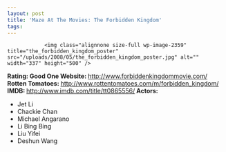 ```yaml
---
layout: post
title: 'Maze At The Movies: The Forbidden Kingdom'
tags:
---
```



                <img class="alignnone size-full wp-image-2359" title="the_forbidden_kingdom_poster" src="/uploads/2008/05/the_forbidden_kingdom_poster.jpg" alt="" width="337" height="500" />
<p><strong>Rating: Good One
Website: </strong><a href="http://www.forbiddenkingdommovie.com/"><a href="http://www.forbiddenkingdommovie.com/">http://www.forbiddenkingdommovie.com/</a></a><strong>
Rotten Tomatoes: </strong><a href="http://www.rottentomatoes.com/m/forbidden_kingdom/"><a href="http://www.rottentomatoes.com/m/forbidden_kingdom/">http://www.rottentomatoes.com/m/forbidden_kingdom/</a></a><strong>
IMDB: </strong><a href="http://www.imdb.com/title/tt0865556/"><a href="http://www.imdb.com/title/tt0865556/">http://www.imdb.com/title/tt0865556/</a></a><strong>
Actors:
</strong></p>
<ul>
    <li>Jet Li</li>
    <li>Chackie Chan</li>
    <li>Michael Angarano</li>
    <li>Li Bing Bing</li>
    <li>Liu Yifei</li>
    <li>Deshun Wang</li>
</ul>
